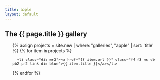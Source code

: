 ```yaml
---
title: apple
layout: default
---
```


<h2>The {{ page.title }} gallery</h2>


<ul class="list pl0 lh">

  {% assign projects = site.new | where: "galleries", "apple" | sort: 'title' %}
  {% for item in projects %}

      <li class="dib mr2"><a href="{{ item.url }}" class="f4 f3-ns db pb2 pr2 link dim blue">{{ item.title }}</a></li>

  {% endfor %}
</ul>
